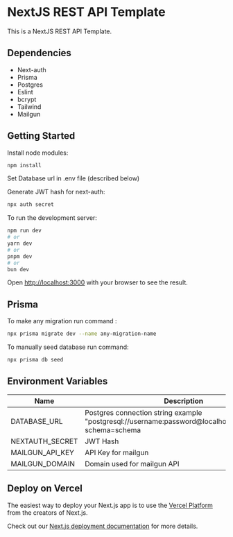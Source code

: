 # NextJS REST API Template

This is a NextJS REST API Template.

## Dependencies

- Next-auth
- Prisma
- Postgres
- Eslint
- bcrypt
- Tailwind
- Mailgun

## Getting Started

Install node modules:

```bash
npm install
```

Set Database url in .env file (described below)

Generate JWT hash for next-auth:

```bash
npx auth secret
```

To run the development server:

```bash
npm run dev
# or
yarn dev
# or
pnpm dev
# or
bun dev
```

Open [http://localhost:3000](http://localhost:3000) with your browser to see the result.

## Prisma

To make any migration run command :

```bash
npx prisma migrate dev --name any-migration-name
```

To manually seed database run command:

```bash
npx prisma db seed
```

## Environment Variables

| Name            | Description                                                                                              |
| --------------- | -------------------------------------------------------------------------------------------------------- |
| DATABASE_URL    | Postgres connection string example "postgresql://username:password@localhost:port/postgres?schema=schema |
| NEXTAUTH_SECRET | JWT Hash                                                                                                 |
| MAILGUN_API_KEY | API Key for mailgun                                                                                      |
| MAILGUN_DOMAIN  | Domain used for mailgun API                                                                              |

## Deploy on Vercel

The easiest way to deploy your Next.js app is to use the [Vercel Platform](https://vercel.com/new?utm_medium=default-template&filter=next.js&utm_source=create-next-app&utm_campaign=create-next-app-readme) from the creators of Next.js.

Check out our [Next.js deployment documentation](https://nextjs.org/docs/app/building-your-application/deploying) for more details.
